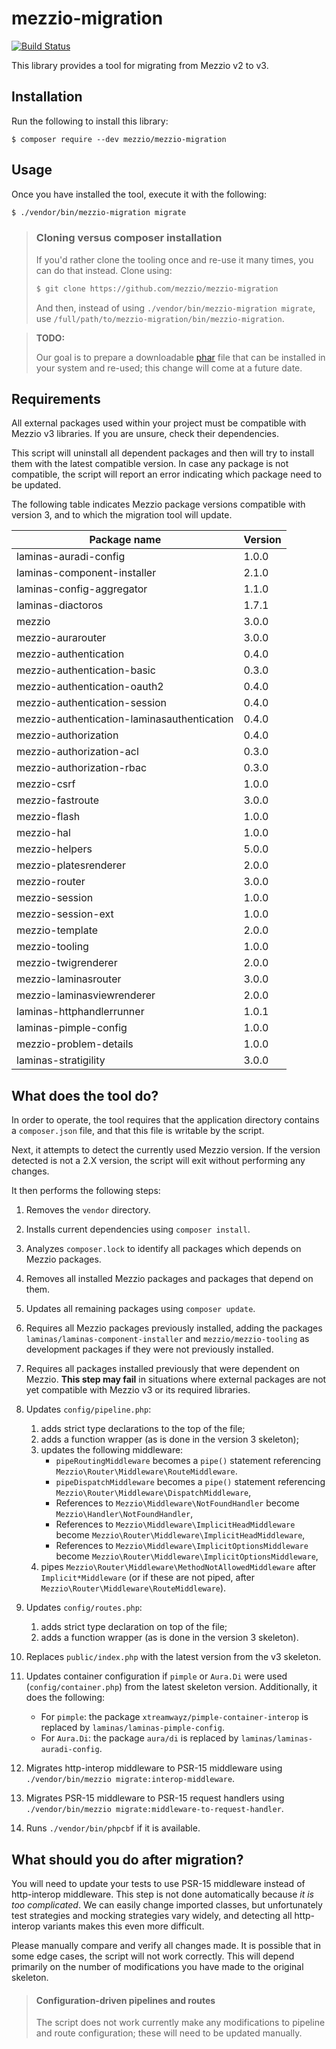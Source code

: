 # mezzio-migration

[![Build Status](https://github.com/mezzio/mezzio-migration/workflows/continuous-integration.yml/badge.svg)](https://github.com/mezzio/mezzio-migration/actions/workflows/continuous-integration.yml)

This library provides a tool for migrating from Mezzio v2 to v3.

## Installation

Run the following to install this library:

```console
$ composer require --dev mezzio/mezzio-migration
```

## Usage

Once you have installed the tool, execute it with the following:

```bash
$ ./vendor/bin/mezzio-migration migrate
```

> ### Cloning versus composer installation
>
> If you'd rather clone the tooling once and re-use it many times, you can do
> that instead. Clone using:
>
> ```bash
> $ git clone https://github.com/mezzio/mezzio-migration
> ```
>
> And then, instead of using `./vendor/bin/mezzio-migration migrate`, use
> `/full/path/to/mezzio-migration/bin/mezzio-migration`.

> **TODO:**
>
> Our goal is to prepare a downloadable [phar](http://php.net/phar) file that
> can be installed in your system and re-used; this change will come at a future
> date.

## Requirements

All external packages used within your project must be compatible with
Mezzio v3 libraries. If you are unsure, check their dependencies.

This script will uninstall all dependent packages and then will try to install
them with the latest compatible version. In case any package is not compatible,
the script will report an error indicating which package need to be updated.

The following table indicates Mezzio package versions compatible with
version 3, and to which the migration tool will update.

| Package name                                      | Version |
| ------------------------------------------------- | ------- |
| laminas-auradi-config                                | 1.0.0   |
| laminas-component-installer                          | 2.1.0   |
| laminas-config-aggregator                            | 1.1.0   |
| laminas-diactoros                                    | 1.7.1   |
| mezzio                                   | 3.0.0   |
| mezzio-aurarouter                        | 3.0.0   |
| mezzio-authentication                    | 0.4.0   |
| mezzio-authentication-basic              | 0.3.0   |
| mezzio-authentication-oauth2             | 0.4.0   |
| mezzio-authentication-session            | 0.4.0   |
| mezzio-authentication-laminasauthentication | 0.4.0   |
| mezzio-authorization                     | 0.4.0   |
| mezzio-authorization-acl                 | 0.3.0   |
| mezzio-authorization-rbac                | 0.3.0   |
| mezzio-csrf                              | 1.0.0   |
| mezzio-fastroute                         | 3.0.0   |
| mezzio-flash                             | 1.0.0   |
| mezzio-hal                               | 1.0.0   |
| mezzio-helpers                           | 5.0.0   |
| mezzio-platesrenderer                    | 2.0.0   |
| mezzio-router                            | 3.0.0   |
| mezzio-session                           | 1.0.0   |
| mezzio-session-ext                       | 1.0.0   |
| mezzio-template                          | 2.0.0   |
| mezzio-tooling                           | 1.0.0   |
| mezzio-twigrenderer                      | 2.0.0   |
| mezzio-laminasrouter                        | 3.0.0   |
| mezzio-laminasviewrenderer                  | 2.0.0   |
| laminas-httphandlerrunner                            | 1.0.1   |
| laminas-pimple-config                                | 1.0.0   |
| mezzio-problem-details                              | 1.0.0   |
| laminas-stratigility                                 | 3.0.0   |


## What does the tool do?

In order to operate, the tool requires that the application directory contains a
`composer.json` file, and that this file is writable by the script.

Next, it attempts to detect the currently used Mezzio version. If the
version detected is not a 2.X version, the script will exit without performing
any changes.

It then performs the following steps:

1. Removes the `vendor` directory.

2. Installs current dependencies using `composer install`.

3. Analyzes `composer.lock` to identify all packages which depends on Mezzio packages.

4. Removes all installed Mezzio packages and packages that depend on them.

5. Updates all remaining packages using `composer update`.

6. Requires all Mezzio packages previously installed, adding the packages
   `laminas/laminas-component-installer` and `mezzio/mezzio-tooling`
   as development packages if they were not previously installed.

7. Requires all packages installed previously that were dependent on Mezzio.
   **This step may fail** in situations where external packages are not yet
   compatible with Mezzio v3 or its required libraries.

8. Updates `config/pipeline.php`:
   1. adds strict type declarations to the top of the file;
   2. adds a function wrapper (as is done in the version 3 skeleton);
   3. updates the following middleware:
      - `pipeRoutingMiddleware` becomes a `pipe()` statement referencing `Mezzio\Router\Middleware\RouteMiddleware`.
      - `pipeDispatchMiddleware` becomes a `pipe()` statement referencing `Mezzio\Router\Middleware\DispatchMiddleware`,
      - References to `Mezzio\Middleware\NotFoundHandler` become `Mezzio\Handler\NotFoundHandler`,
      - References to `Mezzio\Middleware\ImplicitHeadMiddleware` become `Mezzio\Router\Middleware\ImplicitHeadMiddleware`,
      - References to `Mezzio\Middleware\ImplicitOptionsMiddleware` become `Mezzio\Router\Middleware\ImplicitOptionsMiddleware`,
   4. pipes `Mezzio\Router\Middleware\MethodNotAllowedMiddleware` after
      `Implicit*Middleware` (or if these are not piped, after
      `Mezzio\Router\Middleware\RouteMiddleware`).

9. Updates `config/routes.php`:
   1. adds strict type declaration on top of the file;
   2. adds a function wrapper (as is done in the version 3 skeleton).

10. Replaces `public/index.php` with the latest version from the v3 skeleton.

11. Updates container configuration if `pimple` or `Aura.Di` were used
    (`config/container.php`) from the latest skeleton version. Additionally, it
    does the following:
    - For `pimple`: the package `xtreamwayz/pimple-container-interop` is replaced by `laminas/laminas-pimple-config`.
    - For `Aura.Di`: the package `aura/di` is replaced by `laminas/laminas-auradi-config`.

12. Migrates http-interop middleware to PSR-15 middleware using
    `./vendor/bin/mezzio migrate:interop-middleware`.

13. Migrates PSR-15 middleware to PSR-15 request handlers using
    `./vendor/bin/mezzio migrate:middleware-to-request-handler`.

14. Runs `./vendor/bin/phpcbf` if it is available.

## What should you do after migration?

You will need to update your tests to use PSR-15 middleware instead of
http-interop middleware.  This step is not done automatically because _it is too
complicated_. We can easily change imported classes, but unfortunately test
strategies and mocking strategies vary widely, and detecting all http-interop
variants makes this even more difficult.

Please manually compare and verify all changes made. It is possible that in some
edge cases, the script will not work correctly. This will depend primarily on
the number of modifications you have made to the original skeleton.

> #### Configuration-driven pipelines and routes
>
> The script does not work currently make any modifications to pipeline and
> route configuration; these will need to be updated manually.
